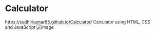 # Calculator
https://sudhirkumar85.github.io/Calculator/
Calculator using HTML, CSS and JavaScript
![image](https://github.com/sudhirkumar85/Calculator/assets/84500245/1d515d19-94f9-4a37-ac75-f8d65f4664b2)
